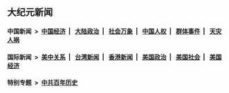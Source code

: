 ## 大纪元新闻

#### 中国新闻 &nbsp;>&nbsp; [中国经济](indexes/ncid283/README.md?05140845) &nbsp;| &nbsp; [大陆政治](indexes/ncid277/README.md?05140845) &nbsp;| &nbsp; [社会万象](indexes/ncid282/README.md?05140845) &nbsp;| &nbsp; [中国人权](indexes/ncid278/README.md?05140845) &nbsp;| &nbsp; [群体事件](indexes/ncid279/README.md?05140845) &nbsp;| &nbsp; [天灾人祸](indexes/ncid280/README.md?05140845)

#### 国际新闻 &nbsp;>&nbsp; [美中关系](indexes/nf1412576/README.md?05140845) &nbsp;| &nbsp; [台湾新闻](indexes/ncid1349361/README.md?05140845) &nbsp;| &nbsp; [香港新闻](indexes/ncid1349362/README.md?05140845) &nbsp;| &nbsp; [美国政治](indexes/ncid1078159/README.md?05140845) &nbsp;| &nbsp; [美国社会](indexes/ncid1078160/README.md?05140845) &nbsp;| &nbsp; [美国经济](indexes/ncid1078158/README.md?05140845)

#### 特别专题 &nbsp;>&nbsp; [中共百年历史](https://github.com/epoch-news/epoch-special/blob/master/README.md?05140845)  
